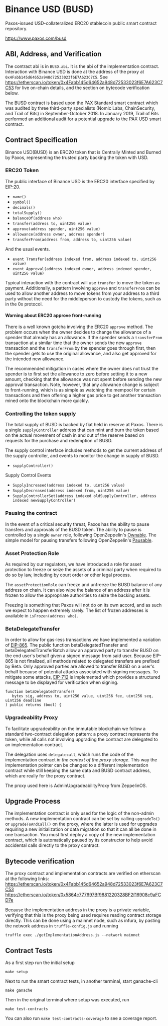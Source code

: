 # Binance USD (BUSD)
Paxos-issued USD-collateralized ERC20 stablecoin public smart contract repository.

https://www.paxos.com/busd

## ABI, Address, and Verification

The contract abi is in `BUSD.abi`. It is the abi of the implementation contract.
Interaction with Binance USD is done at the address of the proxy at `0x4Fabb145d64652a948d72533023f6E7A623C7C5`. See
https://etherscan.io/token/0x4Fabb145d64652a948d72533023f6E7A623C7C53 for live on-chain details, and the section on bytecode verification below.

The BUSD contract is based upon the PAX Standard smart contract which was audited by three third-party specialists (Nomic Labs, ChainSecurity, and Trail of Bits) in September-October 2018. In January 2019, Trail of Bits performed an additional audit for a potential upgrade to the PAX USD smart contract.

## Contract Specification

Binance USD(BUSD) is an ERC20 token that is Centrally Minted and Burned by Paxos,
representing the trusted party backing the token with USD. 

### ERC20 Token

The public interface of Binance USD is the ERC20 interface
specified by [EIP-20](https://github.com/ethereum/EIPs/blob/master/EIPS/eip-20.md).

- `name()`
- `symbol()`
- `decimals()`
- `totalSupply()`
- `balanceOf(address who)`
- `transfer(address to, uint256 value)`
- `approve(address spender, uint256 value)`
- `allowance(address owner, address spender)`
- `transferFrom(address from, address to, uint256 value)`

And the usual events.

- `event Transfer(address indexed from, address indexed to, uint256 value)`
- `event Approval(address indexed owner, address indexed spender, uint256 value)`

Typical interaction with the contract will use `transfer` to move the token as payment.
Additionally, a pattern involving `approve` and `transferFrom` can be used to allow another 
address to move tokens from your address to a third party without the need for the middleperson 
to custody the tokens, such as in the 0x protocol. 

#### Warning about ERC20 approve front-running

There is a well known gotcha involving the ERC20 `approve` method. The problem occurs when the owner decides
to change the allowance of a spender that already has an allowance. If the spender sends a `transferFrom` 
transaction at a similar time that the owner sends the new `approve` transaction
and the `transferFrom` by the spender goes through first, then the spender gets to use the 
original allowance, and also get approved for the intended new allowance.

The recommended mitigation in cases where the owner does not trust the spender is to
first set the allowance to zero before setting it to a new amount, checking that the 
allowance was not spent before sending the new approval transaction. Note, however, that any 
allowance change is subject to front-running, which is as simple as watching the 
mempool for certain transactions and then offering a higher gas price to get another 
transaction mined onto the blockchain more quickly.

### Controlling the token supply

The total supply of BUSD is backed by fiat held in reserve at Paxos.
There is a single `supplyController` address that can mint and burn the token
based on the actual movement of cash in and out of the reserve based on
requests for the purchase and redemption of BUSD.

The supply control interface includes methods to get the current address
of the supply controller, and events to monitor the change in supply of BUSD.

- `supplyController()`

Supply Control Events

- `SupplyIncreased(address indexed to, uint256 value)`
- `SupplyDecreased(address indexed from, uint256 value)`
- `SupplyControllerSet(address indexed oldSupplyController, address indexed newSupplyController)`

### Pausing the contract

In the event of a critical security threat, Paxos has the ability to pause transfers
and approvals of the BUSD token. The ability to pause is controlled by a single `owner` role,
 following OpenZeppelin's
[Ownable](https://github.com/OpenZeppelin/openzeppelin-solidity/blob/5daaf60d11ee2075260d0f3adfb22b1c536db983/contracts/ownership/Ownable.sol). 
The simple model for pausing transfers following OpenZeppelin's
[Pausable](https://github.com/OpenZeppelin/openzeppelin-solidity/blob/5daaf60d11ee2075260d0f3adfb22b1c536db983/contracts/lifecycle/Pausable.sol).

### Asset Protection Role

As required by our regulators, we have introduced a role for asset protection to freeze or seize the assets of a criminal party when required to do so by law, including by court order or other legal process.

The `assetProtectionRole` can freeze and unfreeze the BUSD balance of any address on chain.
It can also wipe the balance of an address after it is frozen
to allow the appropriate authorities to seize the backing assets. 

Freezing is something that Paxos will not do on its own accord,
and as such we expect to happen extremely rarely. The list of frozen addresses is available
in `isFrozen(address who)`.

### BetaDelegateTransfer

  In order to allow for gas-less transactions we have implemented a variation of [EIP-865](https://github.com/ethereum/EIPs/issues/865).
 The public function betaDelegatedTransfer and betaDelegatedTransferBatch allow an approved party to transfer BUSD
 on the end user's behalf given a signed message from said user. Because EIP-865 is not finalized,
 all methods related to delegated transfers are prefixed by Beta. Only approved parties are allowed to transfer
 BUSD on a user's behalf because of potential attacks associated with signing messages.
 To mitigate some attacks, [EIP-712](https://github.com/ethereum/EIPs/blob/master/EIPS/eip-712.md)
 is implemented which provides a structured message to be displayed for verification when signing.
 ```
 function betaDelegatedTransfer(
    bytes sig, address to, uint256 value, uint256 fee, uint256 seq, uint256 deadline
 ) public returns (bool) {
 ```

### Upgradeability Proxy

To facilitate upgradeability on the immutable blockchain we follow a standard
two-contract delegation pattern: a proxy contract represents the token,
while all calls not involving upgrading the contract are delegated to an 
implementation contract. 

The delegation uses `delegatecall`, which runs the code of the implementation contract
_in the context of the proxy storage_. This way the implementation pointer can
be changed to a different implementation contract while still keeping the same
data and BUSD contract address, which are really for the proxy contract.

The proxy used here is AdminUpgradeabilityProxy from ZeppelinOS.

## Upgrade Process

The implementation contract is only used for the logic of the non-admin methods.
A new implementation contract can be set by calling `upgradeTo()` or `upgradeToAndCall()` on the proxy,
where the latter is used for upgrades requiring a new initialization or data migration so that
it can all be done in one transaction. You must first deploy a copy of the new implementation
contract, which is automatically paused by its constructor to help avoid accidental calls directly
to the proxy contract.

## Bytecode verification

The proxy contract and implementation contracts are verified on etherscan at the following links:
https://etherscan.io/token/0x4Fabb145d64652a948d72533023f6E7A623C7C53
https://etherscan.io/token/0x5864c777697Bf9881220328BF2f16908c9aFCD7e

Because the implementation address in the proxy is a private variable, 
verifying that this is the proxy being used requires reading contract
storage directly. This can be done using a mainnet node, such as infura,
by pasting the network address in `truffle-config.js` and running 

`truffle exec ./getImplementationAddress.js --network mainnet`

## Contract Tests

As a first step run the initial setup

`make setup`

Next to run the smart contract tests, in another terminal, start ganache-cli

`make ganache`

Then in the original terminal where setup was executed, run

`make test-contracts`

You can also run `make test-contracts-coverage` to see a coverage report.

